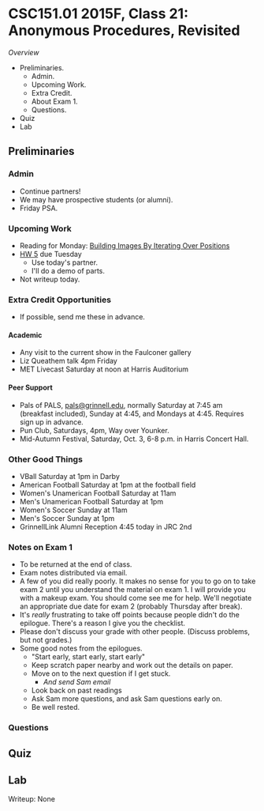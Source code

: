 CSC151.01 2015F, Class 21: Anonymous Procedures, Revisited
==========================================================

_Overview_

* Preliminaries.
    * Admin.
    * Upcoming Work.
    * Extra Credit.
    * About Exam 1.
    * Questions.
* Quiz
* Lab

Preliminaries
-------------

### Admin

* Continue partners!
* We may have prospective students (or alumni).
* Friday PSA.

### Upcoming Work

* Reading for Monday:
  [Building Images By Iterating Over Positions](../readings/iterate-positions-reading.html) 
* [HW 5](../assignments/assignment.05.html) due Tuesday
    * Use today's partner.
    * I'll do a demo of parts.
* Not writeup today.

### Extra Credit Opportunities

* If possible, send me these in advance.

#### Academic

* Any visit to the current show in the Faulconer gallery
* Liz Queathem talk 4pm Friday
* MET Livecast Saturday at noon at Harris Auditorium

#### Peer Support

* Pals of PALS, pals@grinnell.edu, normally Saturday at 7:45 am (breakfast
  included), Sunday at 4:45, and Mondays at 4:45.  Requires sign up in 
  advance.  
* Pun Club, Saturdays, 4pm, Way over Younker.
* Mid-Autumn Festival, Saturday, Oct. 3, 6-8 p.m. in Harris Concert Hall.

### Other Good Things

* VBall Saturday at 1pm in Darby
* American Football Saturday at 1pm at the football field
* Women's Unamerican Football Saturday at 11am
* Men's Unamerican Football Saturday at 1pm
* Women's Soccer Sunday at 11am
* Men's Soccer Sunday at 1pm
* GrinnellLink Alumni Reception 4:45 today in JRC 2nd

### Notes on Exam 1

* To be returned at the end of class.
* Exam notes distributed via email.
* A few of you did really poorly.  It makes no sense for you to go on to
  take exam 2 until you understand the material on exam 1.  I will provide
  you with a makeup exam.  You should come see me for help.  We'll
  negotiate an appropriate due date for exam 2 (probably Thursday after
  break).
* It's *really* frustrating to take off points because people didn't do
  the epilogue.  There's a reason I give you the checklist.
* Please don't discuss your grade with other people.  (Discuss problems,
  but not grades.)
* Some good notes from the epilogues.
    * "Start early, start early, start early"
    * Keep scratch paper nearby and work out the details on paper.
    * Move on to the next question if I get stuck.
        * *And send Sam email*
    * Look back on past readings
    * Ask Sam more questions, and ask Sam questions early on.
    * Be well rested.

### Questions

Quiz
----

Lab
---

Writeup: None
